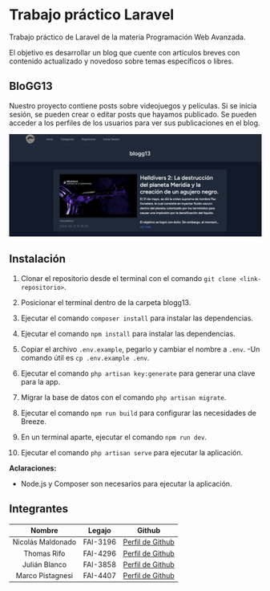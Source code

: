 # Trabajo práctico Laravel
Trabajo práctico de Laravel de la materia Programación Web Avanzada.

El objetivo es desarrollar un blog que cuente con artículos breves
con contenido actualizado y novedoso sobre temas específicos o libres.

## BloGG13
Nuestro proyecto contiene posts sobre videojuegos y películas. Si se inicia sesión, 
se pueden crear o editar posts que hayamos publicado. Se pueden acceder a los perfiles
de los usuarios para ver sus publicaciones en el blog.

![screenshot1](./public/storage/imagenes/screenshots/screenshot1.jpg)

## Instalación
1. Clonar el repositorio desde el terminal con el comando `git clone <link-repositorio>`.

2. Posicionar el terminal dentro de la carpeta blogg13.

3. Ejecutar el comando `composer install` para instalar las dependencias.

4. Ejecutar el comando `npm install` para instalar las dependencias.

5. Copiar el archivo `.env.example`, pegarlo y cambiar el nombre a `.env`. 
    -Un comando útil es `cp .env.example .env`.

6. Ejecutar el comando `php artisan key:generate` para generar una clave para la app.

7. Migrar la base de datos con el comando `php artisan migrate`.

8. Ejecutar el comando `npm run build` para configurar las necesidades de Breeze.

9. En un terminal aparte, ejecutar el comando `npm run dev`.

10. Ejecutar el comando `php artisan serve` para ejecutar la aplicación.

**Aclaraciones:**
* Node.js y Composer son necesarios para ejecutar la aplicación.

## Integrantes

| Nombre             | Legajo   | Github                                                   |
|:------------------:|:--------:|:-------------------------------------------------------: |
| Nicolás Maldonado  | FAI-3196 | [Perfil de Github](https://github.com/axelnicomaldonado) |
| Thomas Rifo        | FAI-4296 | [Perfil de Github](https://github.com/ThomasRifo)        |
| Julián Blanco      | FAI-3858 | [Perfil de Github](https://github.com/juliaanbl)         |
| Marco Pistagnesi   | FAI-4407 | [Perfil de Github](https://github.com/elpista)           |